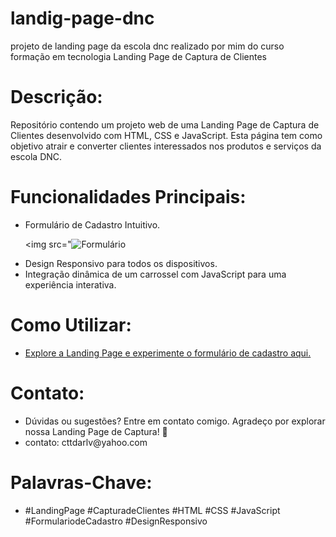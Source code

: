 # landig-page-dnc
projeto de landing page da escola dnc realizado por mim do curso formação em tecnologia 
Landing Page de Captura de Clientes

<h1>Descrição:</h1>
Repositório contendo um projeto web de uma Landing Page de Captura de Clientes desenvolvido com HTML, CSS e JavaScript. Esta página tem como objetivo atrair e converter clientes interessados nos produtos e serviços da escola DNC.

<h1>Funcionalidades Principais:</h1>

<ul>
<li>Formulário de Cadastro Intuitivo.</li>

<img src="![Formulário](https://github.com/devieirag/Captura-de-clientes-escola-DNC/assets/134144847/e2ed68c1-c0c4-4f13-b5ae-d2cf887e51be)</img>

<li>Design Responsivo para todos os dispositivos.
</li>
<li>Integração dinâmica de um carrossel com JavaScript para uma experiência interativa.
</li>
</ul>

<h1>Como Utilizar:</h1>

<ul>

<li><a href="https://landig-page-dnc.netlify.app/"> Explore a Landing Page e experimente o formulário de cadastro aqui.</a> </li> 

</ul>

<h1>Contato:</h1>

<ul>
<li> Dúvidas ou sugestões? Entre em contato comigo. Agradeço por explorar nossa Landing Page de Captura! 🚀</li>
<li> contato: cttdarlv@yahoo.com</li>
</ul>

<h1>Palavras-Chave:</h1>

<ul>
<li> #LandingPage #CapturadeClientes #HTML #CSS #JavaScript #FormulariodeCadastro #DesignResponsivo</li>
</ul>
